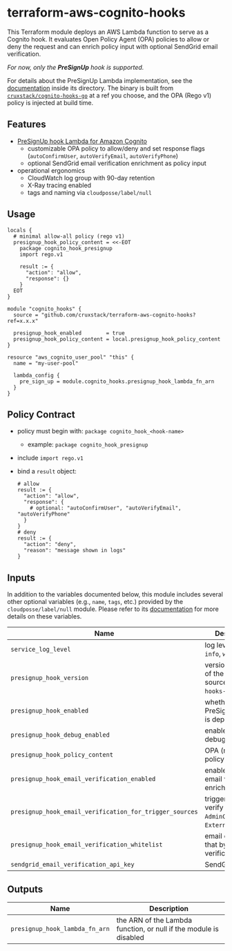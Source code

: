 # terraform-aws-cognito-hooks

This Terraform module deploys an AWS Lambda function to serve as a Cognito
hook. It evaluates Open Policy Agent (OPA) policies to allow or deny the
request and can enrich policy input with optional SendGrid email verification.

_For now, only the **PreSignUp** hook is supported._

For details about the PreSignUp Lambda implementation, see the
[documentation](./assets/presignup-hook/) inside its directory. The binary is
built from [`cruxstack/cognito-hooks-go`](https://github.com/cruxstack/cognito-hooks-go)
at a ref you choose, and the OPA (Rego v1) policy is injected at build time.

## Features

- [PreSignUp hook Lambda for Amazon Cognito](https://docs.aws.amazon.com/cognito/latest/developerguide/user-pool-lambda-pre-sign-up.html)
  - customizable OPA policy to allow/deny and set response flags
    (`autoConfirmUser`, `autoVerifyEmail`, `autoVerifyPhone`)
  - optional SendGrid email verification enrichment as policy input
- operational ergonomics
  - CloudWatch log group with 90-day retention
  - X-Ray tracing enabled
  - tags and naming via `cloudposse/label/null`

## Usage

```hcl
locals {
  # minimal allow-all policy (rego v1)
  presignup_hook_policy_content = <<-EOT
    package cognito_hook_presignup
    import rego.v1

    result := {
      "action": "allow",
      "response": {}
    }
  EOT
}

module "cognito_hooks" {
  source = "github.com/cruxstack/terraform-aws-cognito-hooks?ref=x.x.x"

  presignup_hook_enabled        = true
  presignup_hook_policy_content = local.presignup_hook_policy_content
}

resource "aws_cognito_user_pool" "this" {
  name = "my-user-pool"

  lambda_config {
    pre_sign_up = module.cognito_hooks.presignup_hook_lambda_fn_arn
  }
}
````

## Policy Contract

- policy must begin with: `package cognito_hook_<hook-name>`
  - example: `package cognito_hook_presignup`
- include `import rego.v1`
- bind a `result` object:

    ```rego
    # allow
    result := {
      "action": "allow",
      "response": {
        # optional: "autoConfirmUser", "autoVerifyEmail", "autoVerifyPhone"
      }
    }
    # deny
    result := {
      "action": "deny",
      "reason": "message shown in logs"
    }
    ```

## Inputs

In addition to the variables documented below, this module includes several
other optional variables (e.g., `name`, `tags`, etc.) provided by the
`cloudposse/label/null` module. Please refer to its [documentation](https://registry.terraform.io/modules/cloudposse/label/null/latest)
for more details on these variables.

| Name                                                    | Description                                                                 |      Type      |    Default   | Required |
| ------------------------------------------------------- | --------------------------------------------------------------------------- | :------------: | :----------: | :------: |
| `service_log_level`                                     | log level: `debug`, `info`, `warn`, `error`                                 |    `string`    |   `"info"`   |    no    |
| `presignup_hook_version`                                | version or git ref of the hook source (`cognito-hooks-go`)                  |    `string`    |  `"latest"`  |    no    |
| `presignup_hook_enabled`                                | whether the PreSignUp hook is deployed                                      |     `bool`     |    `false`   |    no    |
| `presignup_hook_debug_enabled`                          | enable additional debug logging                                             |     `bool`     |    `false`   |    no    |
| `presignup_hook_policy_content`                         | OPA (rego v1) policy content                                                |    `string`    |      n/a     |  **yes** |
| `presignup_hook_email_verification_enabled`             | enable SendGrid email verification enrichment                               |     `bool`     |    `false`   |    no    |
| `presignup_hook_email_verification_for_trigger_sources` | trigger sources to verify (`SignUp`, `AdminCreateUser`, `ExternalProvider`) | `list(string)` | `["SignUp"]` |    no    |
| `presignup_hook_email_verification_whitelist`           | email domains that bypass verification                                      | `list(string)` |     `[]`     |    no    |
| `sendgrid_email_verification_api_key`                   | SendGrid API key                                                            |    `string`    |     `""`     |    no    |

## Outputs

| Name                           | Description                                                       |
| ------------------------------ | ----------------------------------------------------------------- |
| `presignup_hook_lambda_fn_arn` | the ARN of the Lambda function, or null if the module is disabled |

